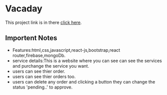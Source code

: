 # Vacaday

This project link is in there [click here](https://tourism-website-96518.web.app/).

## Importent Notes

- Features:html,css,javascript,react-js,bootstrap,react router,firebase,mongoDb.
- service details:This is a website where you can see can see the services and purchange the service you want.
- users can see thier order.
- users can see thier orders too.
- users can delete any order and clicking a button they can change the status 'pending..' to approve.
